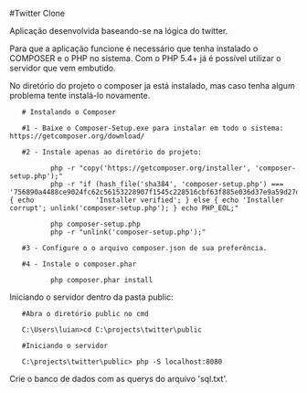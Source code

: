 #Twitter Clone

Aplicação desenvolvida baseando-se na lógica do twitter.

Para que a aplicação funcione é necessário que tenha instalado o COMPOSER e o PHP no sistema. Com o PHP 5.4+ já é possível utilizar o servidor que vem embutido.

No diretório do projeto o composer ja está instalado, mas caso tenha algum problema tente instalá-lo novamente.

       # Instalando o Composer
       
       #1 - Baixe o Composer-Setup.exe para instalar em todo o sistema: https://getcomposer.org/download/
       
       #2 - Instale apenas ao diretório do projeto: 
       
              php -r "copy('https://getcomposer.org/installer', 'composer-setup.php');"
              php -r "if (hash_file('sha384', 'composer-setup.php') === '756890a4488ce9024fc62c56153228907f1545c228516cbf63f885e036d37e9a59d27d63f46af1d4d07ee0f76181c7d3') { echo               'Installer verified'; } else { echo 'Installer corrupt'; unlink('composer-setup.php'); } echo PHP_EOL;"
              
              php composer-setup.php
              php -r "unlink('composer-setup.php');"
              
       #3 - Configure o o arquivo composer.json de sua preferência.
       
       #4 - Instale o composer.phar
       
              php composer.phar install
              
      
Iniciando o servidor dentro da pasta public:

       #Abra o diretório public no cmd
  
       C:\Users\luian>cd C:\projects\twitter\public
       
       #Iniciando o servidor
       
       C:\projects\twitter\public> php -S localhost:8080
       
       
Crie o banco de dados com as querys do arquivo 'sql.txt'.
       
       
